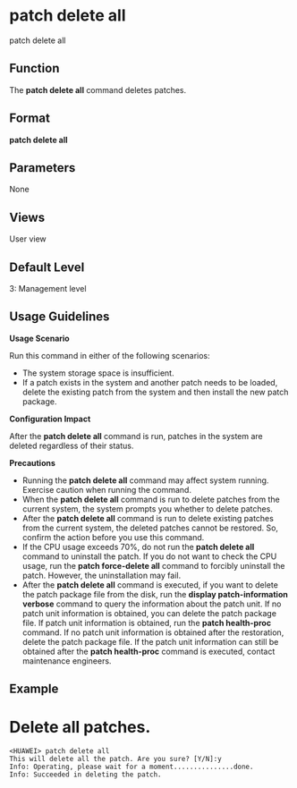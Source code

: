 patch delete all
================

patch delete all

Function
--------



The **patch delete all** command deletes patches.




Format
------

**patch delete all**


Parameters
----------

None

Views
-----

User view


Default Level
-------------

3: Management level


Usage Guidelines
----------------

**Usage Scenario**

Run this command in either of the following scenarios:

* The system storage space is insufficient.
* If a patch exists in the system and another patch needs to be loaded, delete the existing patch from the system and then install the new patch package.

**Configuration Impact**

After the **patch delete all** command is run, patches in the system are deleted regardless of their status.

**Precautions**

* Running the **patch delete all** command may affect system running. Exercise caution when running the command.
* When the **patch delete all** command is run to delete patches from the current system, the system prompts you whether to delete patches.
* After the **patch delete all** command is run to delete existing patches from the current system, the deleted patches cannot be restored. So, confirm the action before you use this command.
* If the CPU usage exceeds 70%, do not run the **patch delete all** command to uninstall the patch. If you do not want to check the CPU usage, run the **patch force-delete all** command to forcibly uninstall the patch. However, the uninstallation may fail.
* After the **patch delete all** command is executed, if you want to delete the patch package file from the disk, run the **display patch-information verbose** command to query the information about the patch unit. If no patch unit information is obtained, you can delete the patch package file. If patch unit information is obtained, run the **patch health-proc** command. If no patch unit information is obtained after the restoration, delete the patch package file. If the patch unit information can still be obtained after the **patch health-proc** command is executed, contact maintenance engineers.


Example
-------

# Delete all patches.
```
<HUAWEI> patch delete all
This will delete all the patch. Are you sure? [Y/N]:y
Info: Operating, please wait for a moment...............done.
Info: Succeeded in deleting the patch.

```